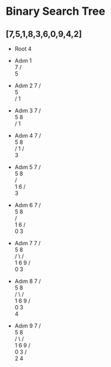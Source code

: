 # Binary Search Tree
## [7,5,1,8,3,6,0,9,4,2]
- Root 4
- Adım 1        
          7
         / \
        5   
- Adım 2
          7
         / \
        5         
       /
      1
- Adım 3
          7
         / \
        5   8     
       /
      1
- Adım 4
          7
         / \
        5   8     
       / 
      1
     / \
        3   
    
- Adım 5 
          7
         / \
        5   8     
       / \
      1   6
     / \
        3  
- Adım 6 
          7
         / \
        5   8     
       / \
      1   6
     / \
    0   3  
- Adım 7
          7
        /   \
       5     8     
      / \   / \
     1   6     9
    / \
   0   3  
- Adım 8
          7
        /   \
       5     8     
      / \   / \
     1   6     9
    / \
   0   3
        \
         4  
- Adım 9
          7
        /   \
       5     8     
      / \   / \
     1   6     9
    / \
   0   3
      / \
     2   4            

         
          